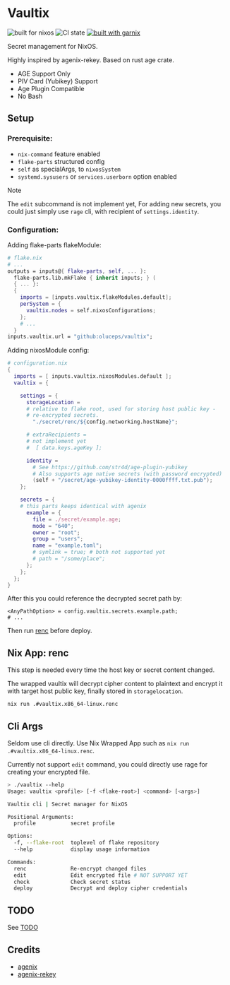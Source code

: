 # Vaultix

![built for nixos](https://img.shields.io/static/v1?logo=nixos&logoColor=white&label=&message=Built%20for%20NixOS&color=41439a)
![CI state](https://github.com/oluceps/vaultix/actions/workflows/lint.yaml/badge.svg)
[![built with garnix](https://img.shields.io/endpoint.svg?url=https%3A%2F%2Fgarnix.io%2Fapi%2Fbadges%2Foluceps%2Fvaultix)](https://garnix.io)

Secret management for NixOS.

Highly inspired by agenix-rekey. Based on rust age crate.

+ AGE Support Only
+ PIV Card (Yubikey) Support
+ Age Plugin Compatible
+ No Bash

## Setup

### Prerequisite:

+ `nix-command` feature enabled
+ `flake-parts` structured config
+ `self` as specialArgs, to `nixosSystem`
+ `systemd.sysusers` or `services.userborn` option enabled

> [!NOTE]
> The `edit` subcommand is not implement yet, For adding new secrets, you could just simply use `rage` cli, with recipient of `settings.identity`.

### Configuration:

Adding flake-parts flakeModule:

```nix
# flake.nix
# ...
outputs = inputs@{ flake-parts, self, ... }:
  flake-parts.lib.mkFlake { inherit inputs; } (
  { ... }:
  {
    imports = [inputs.vaultix.flakeModules.default];
    perSystem = {
      vaultix.nodes = self.nixosConfigurations;
    };
    # ...
  }
inputs.vaultix.url = "github:oluceps/vaultix";
```

Adding nixosModule config:

```nix
# configuration.nix
{
  imports = [ inputs.vaultix.nixosModules.default ];
  vaultix = {

    settings = {
      storageLocation =
      # relative to flake root, used for storing host public key -
      # re-encrypted secrets.
        "./secret/renc/${config.networking.hostName}";

      # extraRecipients =
      # not implement yet
      #  [ data.keys.ageKey ];

      identity =
        # See https://github.com/str4d/age-plugin-yubikey
        # Also supports age native secrets (with password encrypted)
        (self + "/secret/age-yubikey-identity-0000ffff.txt.pub");
    };

    secrets = {
    # this parts keeps identical with agenix
      example = {
        file = ./secret/example.age;
        mode = "640";
        owner = "root";
        group = "users";
        name = "example.toml";
        # symlink = true; # both not supported yet
        # path = "/some/place";
      };
    };
  };
}
```

After this you could reference the decrypted secret path by:

```
<AnyPathOption> = config.vaultix.secrets.example.path;
# ...
```

Then run [renc](#nix-app-renc) before deploy.

## Nix App: renc

This step is needed every time the host key or secret content changed.

The wrapped vaultix will decrypt cipher content to plaintext and encrypt it with target host public key, finally stored in `storagelocation`.

```bash
nix run .#vaultix.x86_64-linux.renc
```

## Cli Args

Seldom use cli directly. Use Nix Wrapped App such as `nix run .#vaultix.x86_64-linux.renc`.

Currently not support `edit` command, you could directly use rage for creating your encrypted file.


```bash
> ./vaultix --help
Usage: vaultix <profile> [-f <flake-root>] <command> [<args>]

Vaultix cli | Secret manager for NixOS

Positional Arguments:
  profile           secret profile

Options:
  -f, --flake-root  toplevel of flake repository
  --help            display usage information

Commands:
  renc              Re-encrypt changed files
  edit              Edit encrypted file # NOT SUPPORT YET
  check             Check secret status
  deploy            Decrypt and deploy cipher credentials
```

## TODO

See [TODO](./TODO.md)

## Credits

+ [agenix](https://github.com/ryantm/agenix)
+ [agenix-rekey](https://github.com/oddlama/agenix-rekey)

